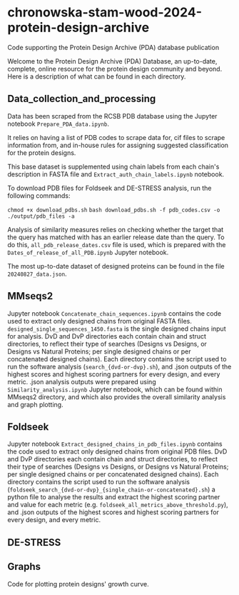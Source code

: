 # chronowska-stam-wood-2024-protein-design-archive
Code supporting the Protein Design Archive (PDA) database publication

Welcome to the Protein Design Archive (PDA) Database, an up-to-date, complete, online resource for the protein design community and beyond. Here is a description of what can be found in each directory.

## Data_collection_and_processing

Data has been scraped from the RCSB PDB database using the Jupyter notebook ```Prepare_PDA_data.ipynb```.

It relies on having a list of PDB codes to scrape data for, cif files to scrape information from, and in-house rules for assigning suggested classification for the protein designs.

This base dataset is supplemented using chain labels from each chain's description in FASTA file and ```Extract_auth_chain_labels.ipynb``` notebook.

To download PDB files for Foldseek and DE-STRESS analysis, run the following commands:

```chmod +x download_pdbs.sh```
```bash download_pdbs.sh -f pdb_codes.csv -o ./output/pdb_files -a```

Analysis of similarity measures relies on checking whether the target that the query has matched with has an earlier release date than the query. To do this, ```all_pdb_release_dates.csv``` file is used, which is prepared with the ```Dates_of_release_of_all_PDB.ipynb``` Jupyter notebook.

The most up-to-date dataset of designed proteins can be found in the file ```20240827_data.json```.

## MMseqs2

Jupyter notebook ```Concatenate_chain_sequences.ipynb``` contains the code used to extract only designed chains from original FASTA files. ```designed_single_sequences_1450.fasta``` is the single designed chains input for analysis. DvD and DvP directories each contain chain and struct directories, to reflect their type of searches (Designs vs Designs, or Designs vs Natural Proteins; per single designed chains or per concatenated designed chains). Each directory contains the script used to run the software analysis (```search_{dvd-or-dvp}.sh```), and .json outputs of the highest scores and highest scoring partners for every design, and every metric. .json analysis outputs were prepared using ```Similarity_analysis.ipynb``` Jupyter notebook, which can be found within MMseqs2 directory, and which also provides the overall similarity analysis and graph plotting.

## Foldseek

Jupyter notebook ```Extract_designed_chains_in_pdb_files.ipynb``` contains the code used to extract only designed chains from original PDB files. DvD and DvP directories each contain chain and struct directories, to reflect their type of searches (Designs vs Designs, or Designs vs Natural Proteins; per single designed chains or per concatenated designed chains). Each directory contains the script used to run the software analysis (```foldseek_search_{dvd-or-dvp}_{single_chain-or-concatenated}.sh```) a python file to analyse the results and extract the highest scoring partner and value for each metric (e.g. ```foldseek_all_metrics_above_threshold.py```), and .json outputs of the highest scores and highest scoring partners for every design, and every metric.

## DE-STRESS

## Graphs

Code for plotting protein designs' growth curve.
